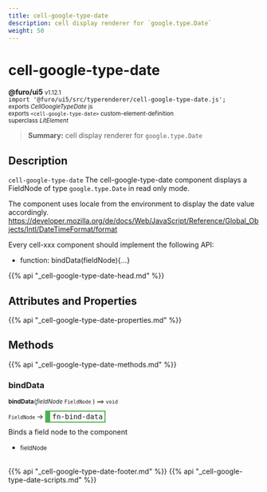 ```yaml
---
title: cell-google-type-date
description: cell display renderer for `google.type.Date`
weight: 50
---
```


# cell-google-type-date
**@furo/ui5** <small>v1.12.1</small>
<br>`import '@furo/ui5/src/typerenderer/cell-google-type-date.js';`<small>
<br>exports *CellGoogleTypeDate* js
<br>exports `<cell-google-type-date>` custom-element-definition
<br>superclass *LitElement*</small>

> **Summary:** cell display renderer for `google.type.Date`

## Description

`cell-google-type-date`
The cell-google-type-date component displays a FieldNode of type `google.type.Date` in read only mode.

The component uses locale from the environment to display the date value accordingly.
https://developer.mozilla.org/de/docs/Web/JavaScript/Reference/Global_Objects/Intl/DateTimeFormat/format

Every cell-xxx component should implement the following API:
- function: bindData(fieldNode){...}

{{% api "_cell-google-type-date-head.md" %}}

## Attributes and Properties
{{% api "_cell-google-type-date-properties.md" %}}







## Methods
{{% api "_cell-google-type-date-methods.md" %}}


### **bindData**
<small>**bindData**(*fieldNode* `FieldNode` ) ⟹ `void`</small>

<small>`FieldNode` </small> →
<span  style="border-width:2px 2px 2px 10px; border-style: solid;border-color:  rgb(76, 175, 80);font-family:monospace; padding:2px 4px;">fn-bind-data</span>

Binds a field node to the component

- <small>fieldNode </small>
<br><br>







{{% api "_cell-google-type-date-footer.md" %}}
{{% api "_cell-google-type-date-scripts.md" %}}
